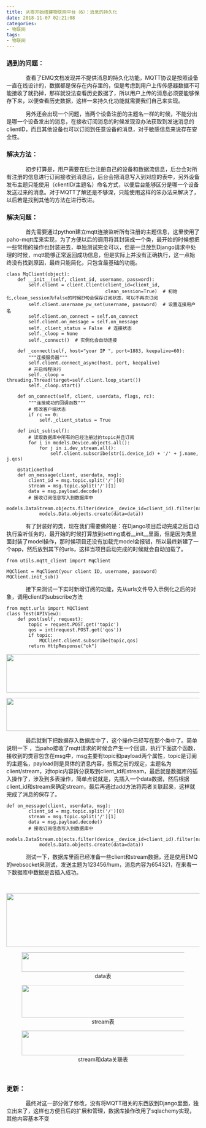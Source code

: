 ```yaml
---
title: 从零开始搭建物联网平台（6）：消息的持久化
date: 2018-11-07 02:21:08
categories: 
- 物联网
tags:
- 物联网
---
```

<h3>遇到的问题：</h3>

<p style="text-indent:50px;">查看了EMQ文档发现并不提供消息的持久化功能，MQTT协议是按照设备一直在线设计的，数据都是保存在内存里的，但是考虑到用户上传传感器数据不可能接收了就扔掉，那样就没法查看历史数据了，所以用户上传的消息必须要能够保存下来，以便查看历史数据，这样一来持久化功能就需要我们自己来实现。</p>

<p style="text-indent:50px;">另外还会出现一个问题，当两个设备注册的主题名一样的时候，不能分出是哪一个设备发出的消息，在接收订阅消息的时候发现没办法获取到发送消息的clientID，而且其他设备也可以订阅到任意设备的消息，对于敏感信息来说存在安全性。</p>

<h3>解决方法：</h3>

<p style="text-indent:50px;">初步打算是，用户需要在后台注册自己的设备和数据流信息，后台会对所有注册的信息进行订阅接收到消息后，后台会把消息写入到对应的表中，另外设备发布主题只能使用（clientID/主题名）命名方式，以便后台能够区分是哪一个设备发送过来的消息。对于MQTT了解还是不够深，只能使用这样的笨办法来解决了，以后若是找到其他的方法在进行改进。</p>

<h3>解决问题：</h3>

<p style="text-indent:50px;">首先需要通过python建立mqtt连接监听所有注册的主题信息，这里使用了paho-mqtt库来实现，为了方便以后的调用将其封装成一个类，最开始的时候想把一些常用的操作也封装进去，单独测试完全可以，但是一旦放到Django请求中处理的时候，mqtt能够正常返回成功信息，但是实际上并没有正确执行，这一点始终没有找到原因，最终只能简化，只包含最基础的功能。</p>

<pre class="has">
<code class="language-python">class MqClient(object):
    def __init__(self, client_id, username, password):
        self.client = client.Client(client_id=client_id,
                                    clean_session=True)  # 初始化,clean_session为false的时候EMQ会保存订阅状态，可以不再次订阅
        self.client.username_pw_set(username, password)  # 设置连接用户名
        self.client.on_connect = self.on_connect
        self.client.on_message = self.on_message
        self._client_status = False  # 连接状态
        self._cloop = None
        self._connect()  # 实例化会自动连接

    def _connect(self, host="your IP ", port=1883, keepalive=60):
        """连接服务器"""
        self.client.connect_async(host, port, keepalive)
        # 开启线程执行
        self._cloop = threading.Thread(target=self.client.loop_start())
        self._cloop.start()

    def on_connect(self, client, userdata, flags, rc):
        """连接成功的回调函数"""
        # 修改客户端状态
        if rc == 0:
            self._client_status = True

    def init_sub(self):
        # 读取数据库中所有的已经注册过的topic并且订阅
        for i in models.Device.objects.all():
            for j in i.dev_stream.all():
                self.client.subscribe(str(i.device_id) + '/' + j.name, j.qos)

    @staticmethod
    def on_message(client, userdata, msg):
        client_id = msg.topic.split('/')[0]
        stream = msg.topic.split('/')[1]
        data = msg.payload.decode()
        # 接收订阅信息写入到数据库中
        models.DataStream.objects.filter(device__device_id=client_id).filter(name=stream).first().data.add(
            models.Data.objects.create(data=data))</code></pre>

<p style="text-indent:50px;">有了封装好的类，现在我们需要做的是：在Django项目启动完成之后自动执行监听任务的，最开始的时候打算放到setting或者__init__里面，但是因为类里面封装了model操作，那时候项目还没有加载完model会报错，所以最终新建了一个app，然后放到其下的urls，这样当项目启动完成的时候就会自动加载了。</p>

<pre class="has">
<code>from utils.mqtt_client import MqClient

MQClient = MqClient(your client ID, username, password)
MQClient.init_sub()</code></pre>

<p style="text-indent:50px;">接下来测试一下实时新增订阅的功能，先从urls文件导入示例化之后的对象，调用client的subscribe方法</p>

<pre class="has">
<code class="language-python">from mqtt.urls import MQClient
class Test(APIView):
    def post(self, request):
        topic = request.POST.get('topic')
        qos = int(request.POST.get('qos'))
        if topic:
            MQClient.client.subscribe(topic,qos)
        return HttpResponse("ok")</code></pre>

<p style="text-align:center;"><img alt="" class="has" height="100" src="https://img-blog.csdnimg.cn/20181107111120198.png" width="1173" /></p>

<p style="text-align:center;"><img alt="" class="has" height="86" src="https://img-blog.csdnimg.cn/20181107111210936.png" width="998" /></p>

<p style="text-indent:50px;">最后就剩下把数据存入数据库中了，这个操作已经写在那个类中了。简单说明一下 ，当paho接收了mqtt请求的时候会产生一个回调，执行下面这个函数，接收到的类容包含在msg中，msg主要有topic和payload两个属性，topic是订阅的主题名，payload则是具体的消息内容，按照之前的规定，主题名为client/stream，对topic内容拆分获取到client_id和stream，最后就是数据库的插入操作了，涉及到多表操作，简单点说就是，先插入一个data数据，然后根据client_id和stream来确定stream，最后再通过add方法将两者关联起来，这样就完成了消息的保存了。</p>

<pre class="has">
<code class="language-python">def on_message(client, userdata, msg):
        client_id = msg.topic.split('/')[0]
        stream = msg.topic.split('/')[1]
        data = msg.payload.decode()
        # 接收订阅信息写入到数据库中
        models.DataStream.objects.filter(device__device_id=client_id).filter(name=stream).first().data.add(
            models.Data.objects.create(data=data))</code></pre>

<p style="text-indent:50px;">测试一下，数据库里面已经准备一些client和stream数据，还是使用EMQ的websocket来测试，发送主题为123456/hum，消息内容为654321，在来看一下数据库中数据是否插入成功。</p>

<p style="text-indent:50px;"> </p>

<p style="text-align:center;"><img alt="" class="has" height="140" src="https://img-blog.csdnimg.cn/20181107113047550.png" width="785" /></p>

<div style="text-align:center;">
<figure class="image"><img alt="" height="51" src="https://img-blog.csdnimg.cn/20181107113809200.png" width="561" /><figcaption>data表</figcaption></figure></div>

<div style="text-align:center;">
<figure class="image"><img alt="" height="85" src="https://img-blog.csdnimg.cn/20181107113844420.png" width="822" /><figcaption>stream表</figcaption></figure></div>

<div style="text-align:center;">
<figure class="image"><img alt="" height="64" src="https://img-blog.csdnimg.cn/20181107113941992.png" width="536" /><figcaption>stream和data关联表</figcaption></figure></div>

<p style="text-indent:50px;"> </p>

<h3 style="text-indent:0px;">更新：</h3>

<p style="text-indent:50px;">最终对这一部分做了修改，没有将MQTT相关的东西放到Django里面，独立出来了，这样也方便日后的扩展和管理，数据库操作改用了sqlachemy实现，其他内容基本不变</p>

<p style="text-indent:50px;"> </p>